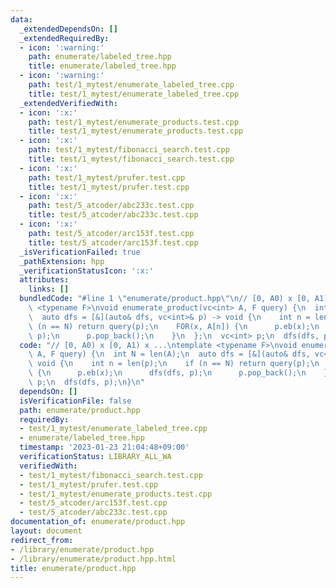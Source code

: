 ```yaml
---
data:
  _extendedDependsOn: []
  _extendedRequiredBy:
  - icon: ':warning:'
    path: enumerate/labeled_tree.hpp
    title: enumerate/labeled_tree.hpp
  - icon: ':warning:'
    path: test/1_mytest/enumerate_labeled_tree.cpp
    title: test/1_mytest/enumerate_labeled_tree.cpp
  _extendedVerifiedWith:
  - icon: ':x:'
    path: test/1_mytest/enumerate_products.test.cpp
    title: test/1_mytest/enumerate_products.test.cpp
  - icon: ':x:'
    path: test/1_mytest/fibonacci_search.test.cpp
    title: test/1_mytest/fibonacci_search.test.cpp
  - icon: ':x:'
    path: test/1_mytest/prufer.test.cpp
    title: test/1_mytest/prufer.test.cpp
  - icon: ':x:'
    path: test/5_atcoder/abc233c.test.cpp
    title: test/5_atcoder/abc233c.test.cpp
  - icon: ':x:'
    path: test/5_atcoder/arc153f.test.cpp
    title: test/5_atcoder/arc153f.test.cpp
  _isVerificationFailed: true
  _pathExtension: hpp
  _verificationStatusIcon: ':x:'
  attributes:
    links: []
  bundledCode: "#line 1 \"enumerate/product.hpp\"\n// [0, A0) x [0, A1) x ...\ntemplate\
    \ <typename F>\nvoid enumerate_product(vc<int> A, F query) {\n  int N = len(A);\n\
    \  auto dfs = [&](auto& dfs, vc<int>& p) -> void {\n    int n = len(p);\n    if\
    \ (n == N) return query(p);\n    FOR(x, A[n]) {\n      p.eb(x);\n      dfs(dfs,\
    \ p);\n      p.pop_back();\n    }\n  };\n  vc<int> p;\n  dfs(dfs, p);\n}\n"
  code: "// [0, A0) x [0, A1) x ...\ntemplate <typename F>\nvoid enumerate_product(vc<int>\
    \ A, F query) {\n  int N = len(A);\n  auto dfs = [&](auto& dfs, vc<int>& p) ->\
    \ void {\n    int n = len(p);\n    if (n == N) return query(p);\n    FOR(x, A[n])\
    \ {\n      p.eb(x);\n      dfs(dfs, p);\n      p.pop_back();\n    }\n  };\n  vc<int>\
    \ p;\n  dfs(dfs, p);\n}\n"
  dependsOn: []
  isVerificationFile: false
  path: enumerate/product.hpp
  requiredBy:
  - test/1_mytest/enumerate_labeled_tree.cpp
  - enumerate/labeled_tree.hpp
  timestamp: '2023-01-23 21:04:48+09:00'
  verificationStatus: LIBRARY_ALL_WA
  verifiedWith:
  - test/1_mytest/fibonacci_search.test.cpp
  - test/1_mytest/prufer.test.cpp
  - test/1_mytest/enumerate_products.test.cpp
  - test/5_atcoder/arc153f.test.cpp
  - test/5_atcoder/abc233c.test.cpp
documentation_of: enumerate/product.hpp
layout: document
redirect_from:
- /library/enumerate/product.hpp
- /library/enumerate/product.hpp.html
title: enumerate/product.hpp
---
```

